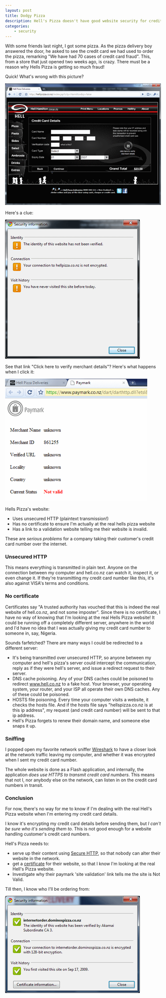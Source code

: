 ```yaml
---
layout: post
title: Dodgy Pizza
description: Hell's Pizza doesn't have good website security for credit card numbers
categories:
    - security
---
```


With some friends last night, I got some pizza. As the pizza delivery boy
answered the door, he asked to see the credit card we had used to order the
pizza, remarking "We have had 70 cases of credit card fraud". This, from a
store that just opened two weeks ago, is crazy. There must be a reason why
Hells Pizza is getting so much fraud!

Quick! What's wrong with this picture?

[![Hells Pizza asking for credit card number on unsecured page](/images/hells.png)](http://www.hell.co.nz)

Here's a clue:

![Google chrome website information](/images/chromeinfo.png)

See that link "Click here to verify merchant details"? Here's what happens when
I click it:

![Invalid website](/images/paymark.png)

Hells Pizza's website:

* Uses unsecured HTTP (plaintext transmission!)
* Has no certificate to ensure I'm actually at the real hells pizza website
* Has a link to a validation website telling me their website is invalid.

These are *serious problems* for a company taking their customer's credit card
number over the internet.

### Unsecured HTTP

This means everything is transmitted in plain text. Anyone on the connection
between my computer and hell.co.nz can watch it, inspect it, or even change it.
If they're transmitting my credit card number like this, it's also against
VISA's terms and conditions.

### No certificate

Certificates say "A trusted authority has vouched that this is indeed the real
website of hell.co.nz, and not some imposter". Since there is no certificate, I
have no way of knowing that I'm looking at the real Hells Pizza website! 
It could be running off a completely different server, anywhere in the world
and I'd have no idea that I was actually giving my credit card number to
someone in, say, Nigeria.

Sounds farfetched? There are many ways I could be redirected to a different server:

* It's being transmitted over unsecured HTTP, so anyone between my computer and 
  hell's pizza's server could intercept the communication, reply as if they
  were hell's server, and issue a redirect request to their server.
* DNS cache poisoning. Any of your DNS caches could be poisoned to redirect 
  www.hell.co.nz to a fake host. Your browser, your operating system, your
  router, and your ISP all operate their own DNS caches. Any of these could be
  poisoned.
* HOSTS file poisoning. Every time your computer visits a website, it checks the 
  hosts file. And if the hosts file says "hellspizza.co.nz is at this ip
  address", my request (and credit card number) will be sent to that ip
  address.
* Hell's Pizza forgets to renew their domain name, and someone else snaps it up.

### Sniffing

I popped open my favorite network sniffer
[Wireshark](http://www.wireshark.org) to have a closer look at the
network traffic leaving my computer, and whether it was encrypted when I sent
my credit card number.

The whole website is done as a Flash application, and internally, the
application *does use HTTPS to transmit credit card numbers*. This means that
not I, nor anybody else on the network, can listen in on the credit card
numbers in transit.

### Conclusion

For now, there's no way for me to know if I'm dealing with the real Hell's
Pizza website when I'm entering my credit card details.

I know it's encrypting my credit card details before sending them, but *I can't
be sure who it's sending them to*. This is not good enough for a website
handling customer's credit card numbers.

Hell's Pizza needs to: 

* serve up their content using 
  [Secure HTTP](http://en.wikipedia.org/wiki/HTTPS),
  so that nobody can alter their website in the network.
* get a [certificate](http://www.verisign.com/) for their website, so that I 
  know I'm looking at the real Hell's Pizza website.
* Investigate why their paymark 'site validation' link tells me the site is Not
  Valid.

Till then, I know who I'll be ordering from:

![Dominos Pizza Certificate](/images/dominos.png)
